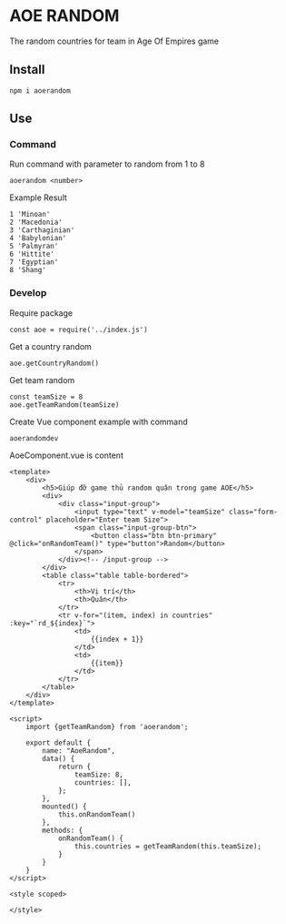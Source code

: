# AOE RANDOM
The random countries for team in Age Of Empires game
## Install
```$xslt
npm i aoerandom
```

## Use 
### Command 
Run command with parameter to random from 1 to 8
```$xslt
aoerandom <number>
```
Example Result
```$xslt
1 'Minoan'
2 'Macedonia'
3 'Carthaginian'
4 'Babylonian'
5 'Palmyran'
6 'Hittite'
7 'Egyptian'
8 'Shang'
```
### Develop
Require package
```$xslt
const aoe = require('../index.js')
```
Get a country random
```$xslt
aoe.getCountryRandom()
```
Get team random
```$xslt
const teamSize = 8
aoe.getTeamRandom(teamSize)
```
Create Vue component example with command
```$xslt
aoerandomdev
```
AoeComponent.vue is content
```$xslt
<template>
    <div>
        <h5>Giúp đỡ game thủ random quân trong game AOE</h5>
        <div>
            <div class="input-group">
                <input type="text" v-model="teamSize" class="form-control" placeholder="Enter team Size">
                <span class="input-group-btn">
                    <button class="btn btn-primary" @click="onRandomTeam()" type="button">Random</button>
                </span>
            </div><!-- /input-group -->
        </div>
        <table class="table table-bordered">
            <tr>
                <th>Vị trí</th>
                <th>Quân</th>
            </tr>
            <tr v-for="(item, index) in countries" :key="`rd_${index}`">
                <td>
                    {{index + 1}}
                </td>
                <td>
                    {{item}}
                </td>
            </tr>
        </table>
    </div>
</template>

<script>
    import {getTeamRandom} from 'aoerandom';

    export default {
        name: "AoeRandom",
        data() {
            return {
                teamSize: 8,
                countries: [],
            };
        },
        mounted() {
            this.onRandomTeam()
        },
        methods: {
            onRandomTeam() {
                this.countries = getTeamRandom(this.teamSize);
            }
        }
    }
</script>

<style scoped>

</style>

```

